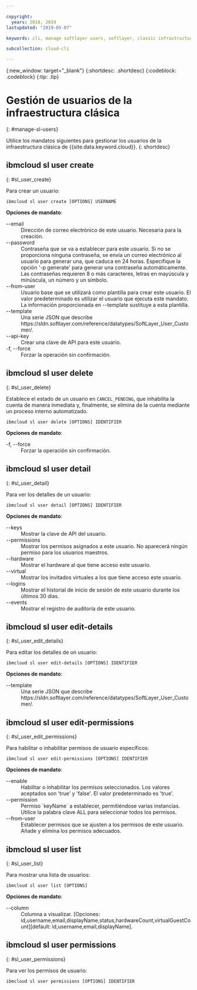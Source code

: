 ```yaml
---

copyright:
  years: 2018, 2019
lastupdated: "2019-05-07"

keywords: cli, manage softlayer users, softlayer, classic infrastructure, user management, ibmcloud sl user

subcollection: cloud-cli

---
```


{:new_window: target="_blank"}
{:shortdesc: .shortdesc}
{:codeblock: .codeblock}
{:tip: .tip}

# Gestión de usuarios de la infraestructura clásica
{: #manage-sl-users}

Utilice los mandatos siguientes para gestionar los usuarios de la infraestructura clásica de {{site.data.keyword.cloud}}.
{: shortdesc}

## ibmcloud sl user create 
{: #sl_user_create} 

Para crear un usuario:
```
ibmcloud sl user create [OPTIONS] USERNAME
```

<strong>Opciones de mandato</strong>:
<dl>
<dt>--email</dt>
<dd>Dirección de correo electrónico de este usuario. Necesaria para la creación.</dd>
<dt>--password</dt>
<dd>Contraseña que se va a establecer para este usuario. Si no se proporciona ninguna contraseña, se envía un correo electrónico al usuario para generar una, que caduca en 24 horas. Especifique la opción '-p generate' para generar una contraseña automáticamente. Las contraseñas requieren 8 o más caracteres, letras en mayúscula y minúscula, un número y un símbolo.</dd>
<dt>--from-user</dt>
<dd>Usuario base que se utilizará como plantilla para crear este usuario. El valor predeterminado es utilizar el usuario que ejecuta este mandato. La información proporcionada en --template sustituye a esta plantilla.</dd>
<dt>--template</dt>
<dd>Una serie JSON que describe https://sldn.softlayer.com/reference/datatypes/SoftLayer_User_Customer/.</dd>
<dt>--api-key</dt>
<dd>Crear una clave de API para este usuario.</dd>
<dt>-f, --force</dt>
<dd>Forzar la operación sin confirmación.</dd>
</dl>


## ibmcloud sl user delete 
{: #sl_user_delete} 

Establece el estado de un usuario en `CANCEL_PENDING`, que inhabilita la cuenta de manera inmediata y, finalmente, se elimina de la cuenta mediante un proceso interno automatizado.
```
ibmcloud sl user delete [OPTIONS] IDENTIFIER
```

<strong>Opciones de mandato</strong>:
<dl>
<dt>-f, --force</dt>
<dd>Forzar la operación sin confirmación.</dd>
</dl>

## ibmcloud sl user detail 
{: #sl_user_detail} 

Para ver los detalles de un usuario:
```
ibmcloud sl user detail [OPTIONS] IDENTIFIER
```

<strong>Opciones de mandato</strong>:
<dl>
<dt>--keys</dt>
<dd>Mostrar la clave de API del usuario.</dd>
<dt>--permissions</dt>
<dd>Mostrar los permisos asignados a este usuario. No aparecerá ningún permiso para los usuarios maestros.</dd>
<dt>--hardware</dt>
<dd>Mostrar el hardware al que tiene acceso este usuario.</dd>
<dt>--virtual</dt>
<dd>Mostrar los invitados virtuales a los que tiene acceso este usuario.</dd>
<dt>--logins</dt>
<dd>Mostrar el historial de inicio de sesión de este usuario durante los últimos 30 días.</dd>
<dt>--events</dt>
<dd>Mostrar el registro de auditoría de este usuario.</dd>
</dl>

## ibmcloud sl user edit-details 
{: #sl_user_edit_details} 

Para editar los detalles de un usuario:
```
ibmcloud sl user edit-details [OPTIONS] IDENTIFIER
```

<strong>Opciones de mandato</strong>:
<dl>
<dt>--template</dt>
<dd>Una serie JSON que describe https://sldn.softlayer.com/reference/datatypes/SoftLayer_User_Customer/.</dd>
</dl>

## ibmcloud sl user edit-permissions 
{: #sl_user_edit_permissions} 

Para habilitar o inhabilitar permisos de usuario específicos:
```
ibmcloud sl user edit-permissions [OPTIONS] IDENTIFIER
```

<strong>Opciones de mandato</strong>:
<dl>
<dt>--enable</dt>
<dd>Habilitar o inhabilitar los permisos seleccionados. Los valores aceptados son 'true' y 'false'. El valor predeterminado es 'true'.</dd>
<dt>--permission</dt>
<dd>Permiso `keyName` a establecer, permitiéndose varias instancias. Utilice la palabra clave ALL para seleccionar todos los permisos.</dd>
<dt>--from-user</dt>
<dd>Establecer permisos que se ajusten a los permisos de este usuario. Añade y elimina los permisos adecuados.</dd>
</dl>

## ibmcloud sl user list 
{: #sl_user_list} 

Para mostrar una lista de usuarios:
```
ibmcloud sl user list [OPTIONS]
```

<strong>Opciones de mandato</strong>:
<dl>
<dt>--column</dt>
<dd>Columna a visualizar. [Opciones: id,username,email,displayName,status,hardwareCount,virtualGuestCount][default: id,username,email,displayName].</dd>
</dl>

## ibmcloud sl user permissions 
{: #sl_user_permissions} 

Para ver los permisos de usuario:
```
ibmcloud sl user permissions [OPTIONS] IDENTIFIER
```

